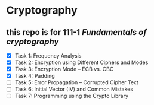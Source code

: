 # Cryptography
## this repo is for 111-1 ***Fundamentals of cryptography***
- [X] Task 1: Frequency Analysis
- [X] Task 2: Encryption using Different Ciphers and Modes
- [X] Task 3: Encryption Mode – ECB vs. CBC
- [X] Task 4: Padding
- [ ] Task 5: Error Propagation – Corrupted Cipher Text
- [ ] Task 6: Initial Vector (IV) and Common Mistakes
- [ ] Task 7: Programming using the Crypto Library
